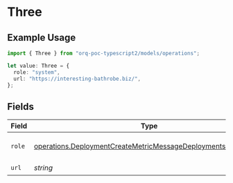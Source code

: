 # Three

## Example Usage

```typescript
import { Three } from "orq-poc-typescript2/models/operations";

let value: Three = {
  role: "system",
  url: "https://interesting-bathrobe.biz/",
};
```

## Fields

| Field                                                                                                                                            | Type                                                                                                                                             | Required                                                                                                                                         | Description                                                                                                                                      |
| ------------------------------------------------------------------------------------------------------------------------------------------------ | ------------------------------------------------------------------------------------------------------------------------------------------------ | ------------------------------------------------------------------------------------------------------------------------------------------------ | ------------------------------------------------------------------------------------------------------------------------------------------------ |
| `role`                                                                                                                                           | [operations.DeploymentCreateMetricMessageDeploymentsMetricsRole](../../models/operations/deploymentcreatemetricmessagedeploymentsmetricsrole.md) | :heavy_check_mark:                                                                                                                               | The role of the prompt message                                                                                                                   |
| `url`                                                                                                                                            | *string*                                                                                                                                         | :heavy_check_mark:                                                                                                                               | N/A                                                                                                                                              |